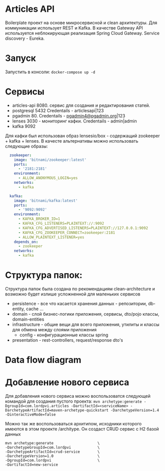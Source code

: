 # Articles API

Boilerplate проект на основе микросервисной и clean архитектуры. 
Для коммуникации использует REST и Kafka. 
В качестве Gateway API используется неблокирующая реализация Spring Cloud Gateway.
Service discovery - Eureka. 

# Запуск

Запустить в консоли: `docker-compose up -d`

# Сервисы

- articles-api 8080. сервис для создания и редактирования статей.
- postgresql 5432 Credentails - articlesapi|123
- pgadmin 80. Credentails - pgadmin4@pgadmin.org|123
- lenses 3030 - мониторинг кафки. Credentails - admin|admin
- kafka 9092

Для кафки был использован образ lensesio/box - содержащий zookeeper + kafka + lenses. В качесте альтернативы можно использовать следующие образы:
```yaml
  zookeeper:
    image: 'bitnami/zookeeper:latest'
    ports:
      - '2181:2181'
    environment:
      - ALLOW_ANONYMOUS_LOGIN=yes
    networks:
      - kafka

  kafka:
    image: 'bitnami/kafka:latest'
    ports:
      - '9092:9092'
    environment:
      - KAFKA_BROKER_ID=1
      - KAFKA_CFG_LISTENERS=PLAINTEXT://:9092
      - KAFKA_CFG_ADVERTISED_LISTENERS=PLAINTEXT://127.0.0.1:9092
      - KAFKA_CFG_ZOOKEEPER_CONNECT=zookeeper:2181
      - ALLOW_PLAINTEXT_LISTENER=yes
    depends_on:
      - zookeeper
    networks:
      - kafka
```


# Структура папок:

Структура папок была создана по рекомендациям clean-architecture и возможно будет излише усложненной для маленьких сервисов

- persistence - все что касается хранения данных - репозитории, db-entity, cache ...
- domain - слой бизнес-логики приложения, сервисы, dto/pojo классы, domain-entities
- infrastructure - общие вещи для всего приложения, утилиты и классы для обмена между слоями приложения 
    - config - конфигурационные классы spring
- presentation - rest-controllers, request/response dto's

# Data flow diagram

# Добавление нового сервиса

Для добавления нового сервиса можно воспользоватся следующей командой для создания пустого проекта:
`mvn archetype:generate -DgroupId=com.lordpvi.articles -DartifactId=<serviceName> -DarchetypeArtifactId=maven-archetype-quickstart -DarchetypeVersion=1.4 -DinteractiveMode=false`

Можно так же воспользоваться архитипом, исходники которого имеются в этом проекте /architype. Он создаст CRUD сервис с H2 базой данных
```
mvn archetype:generate                    \
-DarchetypeGroupId=com.lordpvi            \
-DarchetypeArtifactId=crud-service        \
-DarchetypeVersion=1.0                    \
-DgroupId=com.lordpvi                     \
-DartifactId=new-service
```